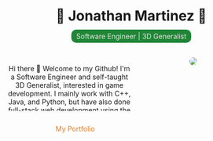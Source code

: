 <style>
    @import url('https://fonts.googleapis.com/css2?family=Open+Sans:ital,wght@0,300;0,400;0,500;0,600;0,700;0,800;1,300;1,400;1,500;1,600;1,700;1,800&display=swap');

    * {
        font-family: -apple-system, BlinkMacSystemFont, Segoe UI, Roboto, Oxygen, Ubuntu, Cantarell, Fira Sans, Droid Sans, Helvetica Neue, sans-serif;
    }

    .grid {
        display: grid;
        grid-template-columns: 1fr 1fr;
        grid-template-rows: 20% 15% 32.5% 32.5%;
        grid-template-areas:    "header header"
                                "title title"
					            "desc gif"		  
					            "links gif";
    }

    .header {
        display: inline-block;
        grid-area: header;
        justify-self: center;
        align-self: center;
    }

    .titles {
        grid-area: title;
        justify-self: center;
        align-self: start;
        padding: 5px 10px;
        color: #e8e6e3;
        display: inline-block;
        background-color: #208637;
        border-radius: 10px;
    }

    .description {
        grid-area: desc;
        display: inline-block;
        text-align: center;
        overflow: scroll;
    }

    .links {
        grid-area: links;
        display: inline-block;
        justify-self: center;
        align-self: start;
    }
    
    li {
        text-decoration: none;
        display: inline-block;
        text-align: center;
    }

    .link {
        all: unset
        text-decoration: none;
        color: #e67e24;
    }

    .gif {
        grid-area: gif;
        display: inline-block;
        text-align: center;
    }

    img {
        border-radius: 5rem;
    }
</style>

<div class="grid">

<h1 class="header"> 🐻 Jonathan Martinez 🐻 </h1> 
<div class="titles">Software Engineer | 3D Generalist </div>

<p class="description" >
Hi there 👋 Welcome to my Github!
I'm a Software Engineer and self-taught 3D Generalist, interested in game development. I mainly work with C++, Java, and Python, but have also done full-stack web development using the MERN stack. I am a Stony Brook University alumni with a Bachelor of Science in Computer Science. I love animating, tinkering with electronics, playing guitar, and games!
</p>

<div class="gif">
<img src="./images/3DArt.gif"/>
</div>

<div class="links">
    <ul>
    <li> <a style="text-decoration: none;" class="link" href="https://www.problembear.com/"> My Portfolio </a> </li>
    </ul>
</div>

</div>
<!--
**ProblemBears/ProblemBears** is a ✨ _special_ ✨ repository because its `README.md` (this file) appears on your GitHub profile.

Here are some ideas to get you started:

- 🔭 I’m currently working on ...
- 🌱 I’m currently learning ...
- 👯 I’m looking to collaborate on ...
- 🤔 I’m looking for help with ...
- 💬 Ask me about ...
- 📫 How to reach me: ...
- 😄 Pronouns: ...
- ⚡ Fun fact: ...
-->
